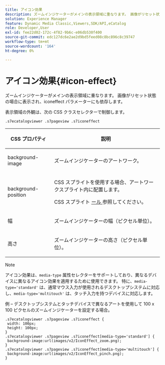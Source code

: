```yaml
---
title: アイコン効果
description: ズームインジケーターがメインの表示領域に重なります。 画像がリセット状態の場合に表示され、iconeffect パラメーターにも依存します。
solution: Experience Manager
feature: Dynamic Media Classic,Viewers,SDK/API,eCatalog
role: Developer,User
exl-id: fee22d02-172c-4f82-9b6c-e06db530f400
source-git-commit: edc127dc6e2ae2d9bd5feed08c8bc896c8c39747
workflow-type: tm+mt
source-wordcount: '164'
ht-degree: 0%

---
```


# アイコン効果{#icon-effect}

ズームインジケーターがメインの表示領域に重なります。 画像がリセット状態の場合に表示され、iconeffect パラメーターにも依存します。

<!--<a id="section_061E550C1C1D4DB2BD663A898895B38C"></a>-->

表示領域の外観は、次の CSS クラスセレクターで制御します。

```
.s7ecatalogviewer .s7pageview .s7iconeffect
```

<table id="table_94EE3F5BBE4547C0B4943471CEE7EDE4"> 
 <thead> 
  <tr> 
   <th colname="col1" class="entry"> <p> CSS プロパティ </p> </th> 
   <th colname="col2" class="entry"> <p>説明 </p> </th> 
  </tr> 
 </thead>
 <tbody> 
  <tr> 
   <td colname="col1"> <p> <span class="codeph"> background-image </span> </p> </td> 
   <td colname="col2"> <p> ズームインジケーターのアートワーク。 </p> </td> 
  </tr> 
  <tr> 
   <td colname="col1"> <p> <span class="codeph"> background-position </span> </p> </td> 
   <td colname="col2"> <p> CSS スプライトを使用する場合、アートワークスプライト内に配置します。 </p> <p>CSS スプライト <a href="../../../c-html5-s7-aem-asset-viewers/c-html5-20-ecatalog-viewer-about/c-html5-20-ecatalog-viewer-customizingviewer/c-html5-20-ecatalog-viewer-customizingviewer.md#section-9d570f95eb2443aca74c1b02f6e89aff" format="dita" scope="local"> ール </a> 参照してください。 </p> </td> 
  </tr> 
  <tr> 
   <td colname="col1"> <p> <span class="codeph"> 幅 </span> </p> </td> 
   <td colname="col2"> <p>ズームインジケーターの幅（ピクセル単位）。 </p> </td> 
  </tr> 
  <tr> 
   <td colname="col1"> <p> <span class="codeph"> 高さ </span> </p> </td> 
   <td colname="col2"> <p>ズームインジケーターの高さ（ピクセル単位）。 </p> </td> 
  </tr> 
 </tbody> 
</table>

>[!NOTE]
>
>アイコン効果は、`media-type` 属性セレクターをサポートしており、異なるデバイスに異なるアイコン効果を適用するために使用できます。 特に、`media-type='standard'` は、通常マウス入力が使用されるデスクトップシステムに対応し、`media-type='multitouch'` は、タッチ入力を持つデバイスに対応します。

例 – デスクトップシステムとタッチデバイスで異なるアートを使用して 100 x 100 ピクセルのズームインジケーターを設定する場合。

```
.s7ecatalogviewer .s7pageview .s7iconeffect { 
 width: 100px; 
 height: 100px; 
} 
.s7ecatalogviewer .s7pageview .s7iconeffect[media-type='standard'] { 
 background-image:url(images/v2/IconEffect_zoom.png); 
} 
.s7ecatalogviewer .s7pageview .s7iconeffect[media-type='multitouch'] { 
 background-image:url(images/v2/IconEffect_pinch.png); 
}
```
